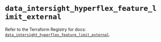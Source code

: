 # `data_intersight_hyperflex_feature_limit_external`

Refer to the Terraform Registry for docs: [`data_intersight_hyperflex_feature_limit_external`](https://registry.terraform.io/providers/ciscodevnet/intersight/1.0.71/docs/data-sources/hyperflex_feature_limit_external).
